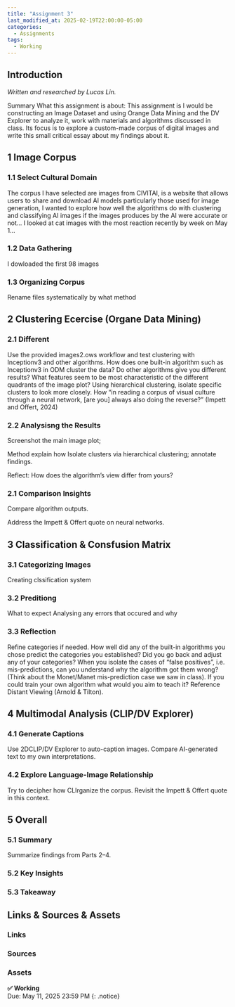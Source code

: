 ```yaml
---
title: "Assignment 3"
last_modified_at: 2025-02-19T22:00:00-05:00
categories:
  - Assignments
tags:
  - Working
---
```

## Introduction
*Written and researched by Lucas Lin.*

Summary What this assignment is about: This assignment is I would be constructing an Image Dataset and using Orange Data Mining and the DV Explorer to analyze it, work with materials and algorithms discussed in class. Its focus is to explore a custom-made corpus of digital images and write this small critical essay about my findings about it. 

## 1 Image Corpus
### 1.1 Select Cultural Domain
The corpus I have selected are images from CIVITAI, is a website that allows users to share and download AI models particularly those used for image generation, I wanted to explore how well the algorithms do with clustering and classifying AI images if the images produces by the AI were accurate or not... I looked at cat images with the most reaction recently by week on May 1...
### 1.2 Data Gathering
I dowloaded the first 98 images 
### 1.3 Organizing Corpus
Rename files systematically by what method

## 2 Clustering Ecercise (Organe Data Mining)
### 2.1 Different 
Use the provided images2.ows workflow and test clustering with Inceptionv3 and other algorithms.
How does one built-in algorithm such as Inceptionv3 in ODM cluster the data?
Do other algorithms give you different results?
What features seem to be most characteristic of the different quadrants of the image plot?
Using hierarchical clustering, isolate specific clusters to look more closely.
How “in reading a corpus of visual culture through a neural network, [are you] always also doing the reverse?” (Impett and Offert, 2024)
### 2.2 Analysisng the Results
Screenshot the main image plot;

Method explain how Isolate clusters via hierarchical clustering; annotate findings.

Reflect: How does the algorithm’s view differ from yours?
### 2.1 Comparison Insights
Compare algorithm outputs.

Address the Impett & Offert quote on neural networks.

## 3 Classification & Consfusion Matrix
### 3.1 Categorizing Images
Creating clssification system
### 3.2 Preditiong
What to expect 
Analysing any errors that occured and why
### 3.3 Reflection
Refine categories if needed.
How well did any of the built-in algorithms you chose predict the categories you established?
Did you go back and adjust any of your categories?
When you isolate the cases of “false positives”, i.e. mis-predictions, can you understand why the algorithm got them wrong? (Think about the Monet/Manet mis-prediction case we saw in class).
If you could train your own algorithm what would you aim to teach it?
Reference Distant Viewing (Arnold & Tilton).

## 4 Multimodal Analysis (CLIP/DV Explorer)
### 4.1 Generate Captions
Use 2DCLIP/DV Explorer to auto-caption images. Compare AI-generated text to my own interpretations.
### 4.2 Explore Language-Image Relationship
Try to decipher how CLIrganize the corpus. Revisit the Impett & Offert quote in this context.

## 5 Overall
### 5.1 Summary
Summarize findings from Parts 2–4.
### 5.2 Key Insights
### 5.3 Takeaway

## Links & Sources & Assets
### Links
### Sources
### Assets

**✅ Working**
<br/>
Due: May 11, 2025 23:59 PM
{: .notice}